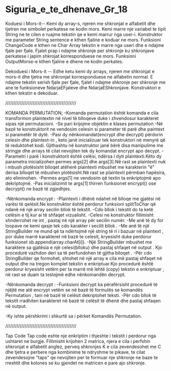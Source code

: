 # Siguria_e_te_dhenave_Gr_18

Koduesi i Mors-it-- Kemi dy array-s, njeren me shkronjat e alfabetit dhe tjetren me simbolet perkatese ne kodin mors.
Kemi marre nje variabel te tipit String ne te cilen e ruajme tekstin qe e kemi marrur nga user-i. 
Konstruktor me parameter String sentence e kthen fjaline e koduar ne mors. 
Funksioni ChangeCode e kthen ne Char Array tekstin e marre nga useri dhe e ndajme fjale per fjale. Fjalet prap i ndajme shkronje
per shkronje ku shkronjave perkatese i japim shkrojat korresponduese ne mors.
Funksioni OutputMorse-e kthen fjaline e dhene ne kodin perkates.

Dekoduesi i Mors-it -- Edhe ketu kemi dy arrays, njeren me shkronjat e mors-it dhe tjetra me shkronjat korresponduese ne 
alfabetin normal. 
E ndajme tekstin serish fjale per fjale, fjalet i ndajme shkronje per shkronje me ane te funksioneve NdarjaEFjaleve dhe
NdarjaEShkronjave. 
Konstruktori e kthen tekstin e dekoduar.

////////////////////////////////////////////


KOMANDA PERMUTATION; 
-Komanda permutation është komanda e cila transformon plaintextin në nivel të blloqeve duke i zhvendosur karakteret sipas një permutacioni. 
-Se pari krijojme objektin e klases permutation 
-Në bazë te konstruktorit ne vendosim celesin si parameter të parë dhe paintext si parametër të dytë.
-Pasi dy nënkomandat(encrypt dhe decrypt) përdorin celesin dhe plaintext-in , keto janë inicializuar tek konstruktori në menyrë që të reduktohet kodi.
Gjithashtu në konstruktor janë bërë disa manipulime me stringje dhe arrays të cilat nevojiten tek dy komandat encrypt apo decypt.
-Parametri i parë i konstruktorit është celësi, ndërsa i dyti plaintexti.Këto dy parametra inicializohen permes args[2] dhe args[3].Në rast se plaintexti nuk i mbush plotësisht blloqet atëherë plaintexti mbushet me karakterin "ë" derisa blloqet të mbushen plotësisht.Në rast se plaintexti përmban hapësira, ato eliminohen.
-Permes args[1] ne vendosim që textin ta enkriptojmë apo dekriptojmë.
-Pas inicializimit te args[1] thirren funksionet encrypt() ose decrypt() ne bazë të zgjedhjes.

-Nënkomanda encrypt :
	-Plaintexti i dhënë ndahet në blloqe me gjatësi në varësi të 	qelësit.Ne konstruktor është perdorur funksioni splitToChar që ndanë në një array 	secilin bllok të tekstit. 
	-Cdo bllok i tekstit do ta ketë celësin e tij kur ai të shfaqet vizualisht.
	-Celesi ne konstruktor fillimisht shnderrohet ne int , pastaj në një array për secilin numër. 
	-Me anë të dy for loopave ne kemi qasje tek cdo karakter i secilit bllok .
	-Me anë të një StringBuilder ne mund që ta ndërtojmë një string të ri i bazuar në plaintext , por duke marrë karakteret në bazë te celesit, 		kryesisht duke perdorur funksionet sb.append(array.charAt[i]).
	-Një StringBuilder mbushet me karaktere sa gjatësia e një celesi(blloku) dhe pastaj shfaqet në output . Kjo procedurë vazhdon deri sa të perfundohen 	të gjitha blloqet .
	-Për cdo StringBuilder qe formohet, shtohet në një array e cila më pastaj shfaqet në output dhe na tregon komplet tekstin e enkriptuar.Kjo procedurë 	është perdorur kryesisht vetëm per ta marrë më lehtë (copy) tekstin e enkriptuar , në rast se duam ta  testojmë edhe nënkomandën decrypt.  

-Nënkomanda decrypt :
	-Funksioni decrypt ka përafërsisht procedurë të njëjtë me atë encrypt vetëm se në bazë të formulës se komandës Permutation , tani në bazë të celësit 	dekriptohet teksti.
	-Për cdo bllok të tekstit rradhiten karakteret në bazë të celësit të dhenë dhe pastaj shfaqen në output. 

-Ky ishte përshkrimi i shkurtë sa i përket Komandës Permutation.


////////////////////////////////////////////


Tap Code
Tap code eshte nje enkriptim i thjeshte i tekstit i perdorur nga ushtaret ne burgje. Fillimisht krijohen 2 matrica, njera e cila i perfshin shkronjat e alfabetit anglez, perveq shkronjes K e cila zevendesohet me C dhe tjetra e perbere nga kombinime te ndryshme te pikave, te cilat zevendesojne "taps" qe nevojiten per te formuar nje shkronje ne baze te rreshtit dhe kolones se ku gjendet ne matricen e pare ajo shkronje.
